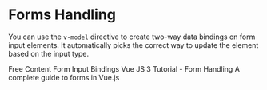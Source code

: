 # Forms Handling

You can use the `v-model` directive to create two-way data bindings on form input elements. It automatically picks the correct way to update the element based on the input type.

<ResourceGroupTitle>Free Content</ResourceGroupTitle>
<BadgeLink colorScheme='blue' badgeText='Official Docs' href='https://vuejs.org/guide/essentials/forms.html'>Form Input Bindings</BadgeLink>
<BadgeLink colorScheme='red' badgeText='Watch' href='https://www.youtube.com/watch?v=T-AE-GtSlN4'>Vue JS 3 Tutorial - Form Handling</BadgeLink>
<BadgeLink colorScheme='red' badgeText='Watch' href='https://blog.logrocket.com/an-imperative-guide-to-forms-in-vue-js-2/'>A complete guide to forms in Vue.js</BadgeLink>
